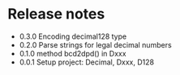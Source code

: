 # Release notes

* 0.3.0 Encoding decimal128 type
* 0.2.0 Parse strings for legal decimal numbers
* 0.1.0 method bcd2dpd() in Dxxx
* 0.0.1 Setup project: Decimal, Dxxx, D128
